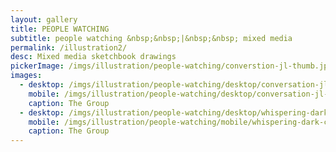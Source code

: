 ```yaml
---
layout: gallery
title: PEOPLE WATCHING
subtitle: people watching &nbsp;&nbsp;|&nbsp;&nbsp; mixed media
permalink: /illustration2/
desc: Mixed media sketchbook drawings 
pickerImage: /imgs/illustration/people-watching/converstion-jl-thumb.jpg
images:
  - desktop: /imgs/illustration/people-watching/desktop/conversation-jl-dt.jpg
    mobile: /imgs/illustration/people-watching/desktop/conversation-jl-m.jpg
    caption: The Group
  - desktop: /imgs/illustration/people-watching/desktop/whispering-dark-corners-dt.jpg
    mobile: /imgs/illustration/people-watching/mobile/whispering-dark-corners-m.jpg
    caption: The Group
---
```

